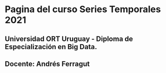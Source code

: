 # Pagina del curso Series Temporales 2021

## Universidad ORT Uruguay - Diploma de Especialización en Big Data.

## Docente: Andrés Ferragut
